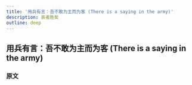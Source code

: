 ```yaml
---
title: '用兵有言：吾不敢为主而为客 (There is a saying in the army)'
description: 哀者胜矣
outline: deep
---
```


## 用兵有言：吾不敢为主而为客 (There is a saying in the army)

### 原文

